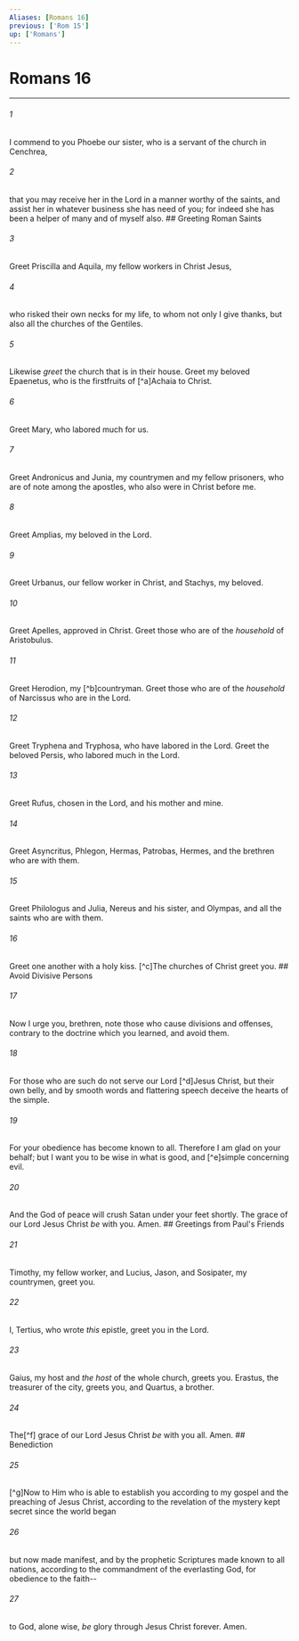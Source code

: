 ```yaml
---
Aliases: [Romans 16]
previous: ['Rom 15']
up: ['Romans']
---
```

# Romans 16

***


###### 1 
I commend to you Phoebe our sister, who is a servant of the church in Cenchrea, 

###### 2 
that you may receive her in the Lord in a manner worthy of the saints, and assist her in whatever business she has need of you; for indeed she has been a helper of many and of myself also. ## Greeting Roman Saints 

###### 3 
Greet Priscilla and Aquila, my fellow workers in Christ Jesus, 

###### 4 
who risked their own necks for my life, to whom not only I give thanks, but also all the churches of the Gentiles. 

###### 5 
Likewise _greet_ the church that is in their house. Greet my beloved Epaenetus, who is the firstfruits of [^a]Achaia to Christ. 

###### 6 
Greet Mary, who labored much for us. 

###### 7 
Greet Andronicus and Junia, my countrymen and my fellow prisoners, who are of note among the apostles, who also were in Christ before me. 

###### 8 
Greet Amplias, my beloved in the Lord. 

###### 9 
Greet Urbanus, our fellow worker in Christ, and Stachys, my beloved. 

###### 10 
Greet Apelles, approved in Christ. Greet those who are of the _household_ of Aristobulus. 

###### 11 
Greet Herodion, my [^b]countryman. Greet those who are of the _household_ of Narcissus who are in the Lord. 

###### 12 
Greet Tryphena and Tryphosa, who have labored in the Lord. Greet the beloved Persis, who labored much in the Lord. 

###### 13 
Greet Rufus, chosen in the Lord, and his mother and mine. 

###### 14 
Greet Asyncritus, Phlegon, Hermas, Patrobas, Hermes, and the brethren who are with them. 

###### 15 
Greet Philologus and Julia, Nereus and his sister, and Olympas, and all the saints who are with them. 

###### 16 
Greet one another with a holy kiss. [^c]The churches of Christ greet you. ## Avoid Divisive Persons 

###### 17 
Now I urge you, brethren, note those who cause divisions and offenses, contrary to the doctrine which you learned, and avoid them. 

###### 18 
For those who are such do not serve our Lord [^d]Jesus Christ, but their own belly, and by smooth words and flattering speech deceive the hearts of the simple. 

###### 19 
For your obedience has become known to all. Therefore I am glad on your behalf; but I want you to be wise in what is good, and [^e]simple concerning evil. 

###### 20 
And the God of peace will crush Satan under your feet shortly. The grace of our Lord Jesus Christ _be_ with you. Amen. ## Greetings from Paul's Friends 

###### 21 
Timothy, my fellow worker, and Lucius, Jason, and Sosipater, my countrymen, greet you. 

###### 22 
I, Tertius, who wrote _this_ epistle, greet you in the Lord. 

###### 23 
Gaius, my host and _the host_ of the whole church, greets you. Erastus, the treasurer of the city, greets you, and Quartus, a brother. 

###### 24 
The[^f] grace of our Lord Jesus Christ _be_ with you all. Amen. ## Benediction 

###### 25 
[^g]Now to Him who is able to establish you according to my gospel and the preaching of Jesus Christ, according to the revelation of the mystery kept secret since the world began 

###### 26 
but now made manifest, and by the prophetic Scriptures made known to all nations, according to the commandment of the everlasting God, for obedience to the faith-- 

###### 27 
to God, alone wise, _be_ glory through Jesus Christ forever. Amen.
